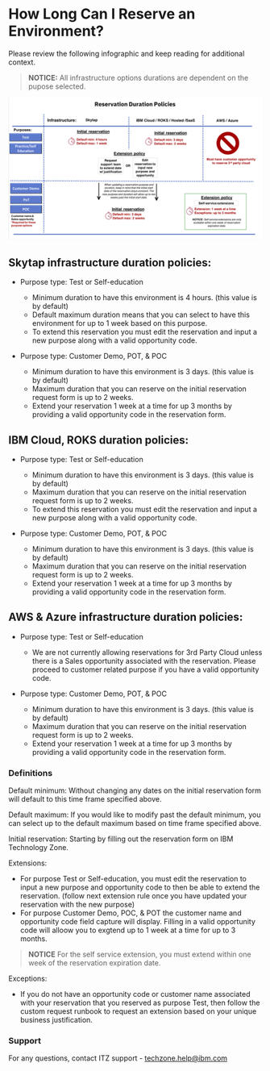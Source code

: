 # How Long Can I Reserve an Environment? 

Please review the following infographic and keep reading for additional context.

> **NOTICE:** All infrastructure options durations are dependent on the pupose selected.

![Reservationdurationinfographic](Images/reservationdurationpolicyimageBP-12-21.png)



## Skytap infrastructure duration policies:
* Purpose type: Test or Self-education
    * Minimum duration to have this environment is 4 hours. (this value is by default)
    * Default maximum duration means that you can select to have this environment for up to 1 week based on this purpose.
    * To extend this reservation you must edit the reservation and input a new purpose along with a valid opportunity code.
  
    
* Purpose type: Customer Demo, POT, & POC
    * Minimum duration to have this environment is 3 days. (this value is by default)
    * Maximum duration that you can reserve on the initial reservation request form is up to 2 weeks. 
    * Extend your reservation 1 week at a time for up 3 months by providing a valid opportunity code in the reservation form. 


## IBM Cloud, ROKS duration policies:
* Purpose type: Test or Self-education
    * Minimum duration to have this environment is 3 days. (this value is by default)
    * Maximum duration that you can reserve on the initial reservation request form is up to 2 weeks. 
    * To extend this reservation you must edit the reservation and input a new purpose along with a valid opportunity code.
    
* Purpose type: Customer Demo, POT, & POC
    * Minimum duration to have this environment is 3 days. (this value is by default)
    * Maximum duration that you can reserve on the initial reservation request form is up to 2 weeks. 
    * Extend your reservation 1 week at a time for up 3 months by providing a valid opportunity code in the reservation form.


## AWS & Azure infrastructure duration policies:
* Purpose type: Test or Self-education
    * We are not currently allowing reservations for 3rd Party Cloud unless there is a Sales opportunity associated with the reservation. Please proceed to customer related purpose if you have a valid opportunity code. 
    
* Purpose type: Customer Demo, POT, & POC
    * Minimum duration to have this environment is 3 days. (this value is by default)
    * Maximum duration that you can reserve on the initial reservation request form is up to 2 weeks. 
    * Extend your reservation 1 week at a time for up 3 months by providing a valid opportunity code in the reservation form.





### Definitions


Default minimum: Without changing any dates on the initial reservation form will default to this time frame specified above. 

Default maximum: If you would like to modify past the default minimum, you can select up to the default maximum based on time frame specified above. 

Initial reservation: Starting by filling out the reservation form on IBM Technology Zone.

Extensions: 
* For purpose Test or Self-education, you must edit the reservation to input a new purpose and opportunity code to then be able to extend the reservation. (follow next extension rule once you have updated your reservation with the new purpose) 
* For purpose Customer Demo, POC, & POT the customer name and opportunity code field capture will display. Filling in a valid opportunity code will alloow you to exgtend up to 1 week at a time for up to 3 months.

> **NOTICE** For the self service extension, you must extend within one week of the reservation expiration date. 
    
Exceptions:
* If you do not have an opportunity code or customer name associated with your reservation that you reserved as purpose Test, then follow the custom request runbook to request an extension based on your unique business justification. 



### Support

For any questions, contact ITZ support - techzone.help@ibm.com



